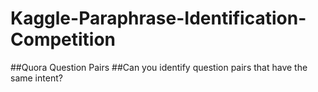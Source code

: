 # Kaggle-Paraphrase-Identification-Competition

##Quora Question Pairs
##Can you identify question pairs that have the same intent?
